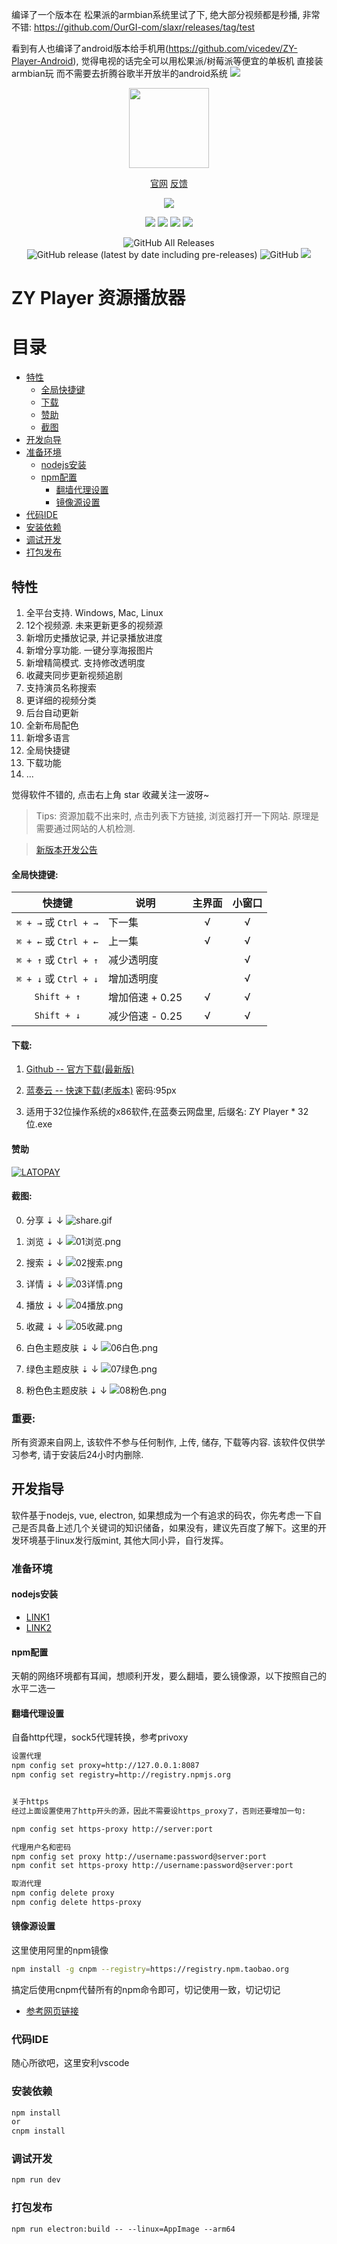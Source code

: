 编译了一个版本在 松果派的armbian系统里试了下, 绝大部分视频都是秒播, 非常不错:
https://github.com/OurGI-com/slaxr/releases/tag/test

看到有人也编译了android版本给手机用(https://github.com/vicedev/ZY-Player-Android),
觉得电视的话完全可以用松果派/树莓派等便宜的单板机 直接装armbian玩 而不需要去折腾谷歌半开放半的android系统
<img src="https://raw.githubusercontent.com/OurGI-com/slaxr/master/IMG_20200630_220346.jpg">

<p align="center">
<img width="128" src="https://i.loli.net/2020/05/07/9kLvPnWVCp7538c.png" >
</p>
<p align="center">
<a href="http://zyplayer.fun/" target="_blank">官网</a>
<a href="https://github.com/Hunlongyu/ZY-Player/issues" target="_blank">反馈</a>
</p>
<p align="center">
<img src="https://forthebadge.com/images/badges/built-with-love.svg">
<p>
<p align="center">
<img src="https://github.com/aleen42/badges/raw/master/src/visual_studio_code_flat_square.svg?sanitize=true">
<img src="https://github.com/aleen42/badges/raw/master/src/vue_flat_square.svg?sanitize=true">
<img src="https://github.com/aleen42/badges/raw/master/src/javascript_flat_square.svg?sanitize=true">
<img src="https://github.com/aleen42/badges/raw/master/src/eslint_flat_square.svg?sanitize=true">
</p>
<p align="center">
<img alt="GitHub All Releases" src="https://img.shields.io/github/downloads/Hunlongyu/ZY-Player/total?style=for-the-badge">
<img alt="GitHub release (latest by date including pre-releases)" src="https://img.shields.io/github/v/release/Hunlongyu/ZY-Player?include_prereleases&style=for-the-badge">
<img alt="GitHub" src="https://img.shields.io/github/license/Hunlongyu/ZY-Player?style=for-the-badge">
<img src="https://img.shields.io/github/workflow/status/Hunlongyu/ZY-Player/release-build?style=for-the-badge">
<p>


# ZY Player 资源播放器

# 目录
- [特性](#特性)
  - [全局快捷键](#全局快捷键)
  - [下载](#下载)
  - [赞助](#赞助)
  - [截图](#截图)
- [开发向导](#开发向导)
- [准备环境](#准备环境)
  - [nodejs安装](#nodejs安装)
  - [npm配置](#npm配置)
    - [翻墙代理设置](#翻墙代理设置)
    - [镜像源设置](#镜像源设置)
- [代码IDE](#代码IDE)
- [安装依赖](#安装依赖)
- [调试开发](#调试开发)
- [打包发布](#打包发布)

## 特性

1. 全平台支持. Windows, Mac, Linux
2. 12个视频源. 未来更新更多的视频源
3. 新增历史播放记录, 并记录播放进度
4. 新增分享功能. 一键分享海报图片
5. 新增精简模式. 支持修改透明度
6. 收藏夹同步更新视频追剧
7. 支持演员名称搜索
8. 更详细的视频分类
9. 后台自动更新
10. 全新布局配色
11. 新增多语言
12. 全局快捷键
13. 下载功能
14. ...

觉得软件不错的, 点击右上角 star 收藏关注一波呀~

> Tips: 资源加载不出来时, 点击列表下方链接, 浏览器打开一下网站. 原理是需要通过网站的人机检测.

> [新版本开发公告](https://github.com/Hunlongyu/ZY-Player/issues/109)


#### 全局快捷键:

|          快捷键          | 说明       | 主界面 | 小窗口 |
| :----------------------: | ---------- | :----: | :----: |
| `⌘ + →`  或  `Ctrl + →` | 下一集     |   √    |   √    |
| `⌘ + ←`  或  `Ctrl + ←` | 上一集     |   √    |   √    |
| `⌘ + ↑`  或  `Ctrl + ↑` | 减少透明度 |        |   √    |
| `⌘ + ↓`  或  `Ctrl + ↓` | 增加透明度 |        |   √    |
| `Shift + ↑` | 增加倍速 + 0.25 |    √    |   √    |
| `Shift + ↓` | 减少倍速 - 0.25 |    √    |   √    |

#### 下载:

1. [Github -- 官方下载(最新版)](https://github.com/Hunlongyu/ZY-Player/releases)

2. [蓝奏云 -- 快速下载(老版本)](https://www.lanzous.com/b04s6a3re) 密码:95px

3. 适用于32位操作系统的x86软件,在蓝奏云网盘里, 后缀名: ZY Player * 32位.exe

#### 赞助
[![LATOPAY](https://latopay.com/w/lt-bg-2062.png)](https://latopay.com/@Hunlongyu)

#### 截图: 

0. 分享 ⇣ ↓
![share.gif](https://i.loli.net/2020/06/05/hbJwBXlx194umcO.gif)

1. 浏览 ⇣ ↓
![01浏览.png](https://i.loli.net/2020/05/18/MshDLnXq2CTpoBy.png)
2. 搜索 ⇣ ↓
![02搜索.png](https://i.loli.net/2020/05/20/QgJqDkcjpeiRvBb.png)
3. 详情 ⇣ ↓
![03详情.png](https://i.loli.net/2020/05/18/s7gUj6unEfyYb4Z.png)
4. 播放 ⇣ ↓
![04播放.png](https://i.loli.net/2020/05/18/WqgnOw3mHd6e5uU.png)
5. 收藏 ⇣ ↓
![05收藏.png](https://i.loli.net/2020/05/18/bhIgeGMTPWmrdYi.png)
6. 白色主题皮肤 ⇣ ↓
![06白色.png](https://i.loli.net/2020/05/18/UgiVZ89dhkuxDBI.png)
7. 绿色主题皮肤 ⇣ ↓
![07绿色.png](https://i.loli.net/2020/05/18/4d2UnFRECm7vyJQ.png)
8. 粉色色主题皮肤 ⇣ ↓
![08粉色.png](https://i.loli.net/2020/05/18/PLlEfzd8mSC9vMW.png)

### 重要: 
所有资源来自网上, 该软件不参与任何制作, 上传, 储存, 下载等内容. 该软件仅供学习参考, 请于安装后24小时内删除.

## 开发指导
软件基于nodejs, vue, electron, 如果想成为一个有追求的码农，你先考虑一下自己是否具备上述几个关键词的知识储备，如果没有，建议先百度了解下。这里的开发环境基于linux发行版mint, 其他大同小异，自行发挥。

### 准备环境

#### nodejs安装
* [LINK1](https://nodejs.org/zh-cn/)
* [LINK2](https://www.jianshu.com/p/13f45e24b1de/)

#### npm配置
天朝的网络环境都有耳闻，想顺利开发，要么翻墙，要么镜像源，以下按照自己的水平二选一

#### 翻墙代理设置
自备http代理，sock5代理转换，参考privoxy
```bash
设置代理
npm config set proxy=http://127.0.0.1:8087
npm config set registry=http://registry.npmjs.org


关于https
经过上面设置使用了http开头的源，因此不需要设https_proxy了，否则还要增加一句:

npm config set https-proxy http://server:port

代理用户名和密码
npm config set proxy http://username:password@server:port
npm confit set https-proxy http://username:password@server:port

取消代理
npm config delete proxy
npm config delete https-proxy
```

#### 镜像源设置
这里使用阿里的npm镜像
```bash
npm install -g cnpm --registry=https://registry.npm.taobao.org
```
搞定后使用cnpm代替所有的npm命令即可，切记使用一致，切记切记

* [参考网页链接](https://developer.aliyun.com/mirror/NPM?from=tnpm)

### 代码IDE
随心所欲吧，这里安利vscode

### 安装依赖
```bash
npm install 
or 
cnpm install 
```
### 调试开发
```bash
npm run dev
```

### 打包发布
```
npm run electron:build -- --linux=AppImage --arm64
```
